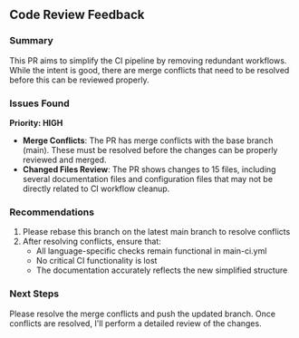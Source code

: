 ## Code Review Feedback

### Summary
This PR aims to simplify the CI pipeline by removing redundant workflows. While the intent is good, there are merge conflicts that need to be resolved before this can be reviewed properly.

### Issues Found

**Priority: HIGH**
- **Merge Conflicts**: The PR has merge conflicts with the base branch (main). These must be resolved before the changes can be properly reviewed and merged.
- **Changed Files Review**: The PR shows changes to 15 files, including several documentation files and configuration files that may not be directly related to CI workflow cleanup.

### Recommendations
1. Please rebase this branch on the latest main branch to resolve conflicts
2. After resolving conflicts, ensure that:
   - All language-specific checks remain functional in main-ci.yml
   - No critical CI functionality is lost
   - The documentation accurately reflects the new simplified structure

### Next Steps
Please resolve the merge conflicts and push the updated branch. Once conflicts are resolved, I'll perform a detailed review of the changes.
